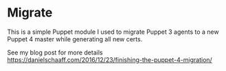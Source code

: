 # Migrate

This is a simple Puppet module I used to migrate Puppet 3 agents to a new Puppet 4 master while generating all new certs.

See my blog post for more details https://danielschaaff.com/2016/12/23/finishing-the-puppet-4-migration/